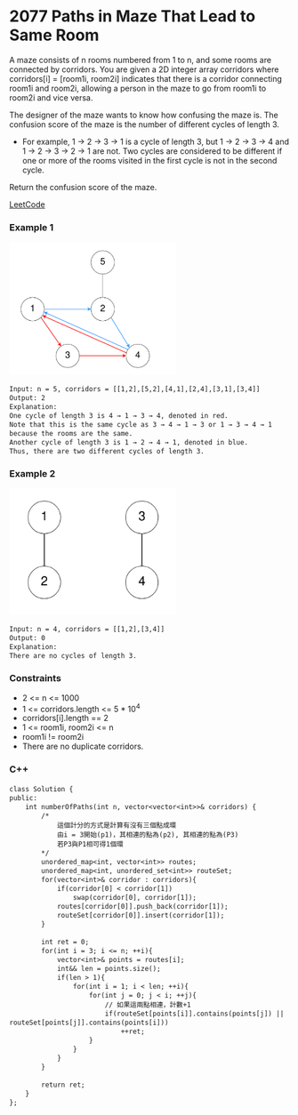 # 2077 Paths in Maze That Lead to Same Room

A maze consists of n rooms numbered from 1 to n, and some rooms are connected by corridors. You are given a 2D integer array corridors where corridors[i] = [room1i, room2i] indicates that there is a corridor connecting room1i and room2i, allowing a person in the maze to go from room1i to room2i and vice versa.

The designer of the maze wants to know how confusing the maze is. The confusion score of the maze is the number of different cycles of length 3.

* For example, 1 → 2 → 3 → 1 is a cycle of length 3, but 1 → 2 → 3 → 4 and 1 → 2 → 3 → 2 → 1 are not.
Two cycles are considered to be different if one or more of the rooms visited in the first cycle is not in the second cycle.

Return the confusion score of the maze.


[LeetCode](https://leetcode.cn/problems/paths-in-maze-that-lead-to-same-room/)


### Example 1

<img src="img/2077_1.png" width = "300"/>

```
Input: n = 5, corridors = [[1,2],[5,2],[4,1],[2,4],[3,1],[3,4]]
Output: 2
Explanation:
One cycle of length 3 is 4 → 1 → 3 → 4, denoted in red.
Note that this is the same cycle as 3 → 4 → 1 → 3 or 1 → 3 → 4 → 1 because the rooms are the same.
Another cycle of length 3 is 1 → 2 → 4 → 1, denoted in blue.
Thus, there are two different cycles of length 3.
```

### Example 2

<img src="img/2077_2.png" width = "300"/>

```
Input: n = 4, corridors = [[1,2],[3,4]]
Output: 0
Explanation:
There are no cycles of length 3.
```


### Constraints

* 2 <= n <= 1000
* 1 <= corridors.length <= 5 * 10<sup>4</sup>
* corridors[i].length == 2
* 1 <= room1i, room2i <= n
* room1i != room2i
* There are no duplicate corridors.


### C++ 

```
class Solution {
public:
    int numberOfPaths(int n, vector<vector<int>>& corridors) {
        /*
            這個計分的方式是計算有沒有三個點成環
            由i = 3開始(p1)，其相連的點為(p2), 其相連的點為(P3)
            若P3與P1相可得1個環
        */
        unordered_map<int, vector<int>> routes;
        unordered_map<int, unordered_set<int>> routeSet;
        for(vector<int>& corridor : corridors){
            if(corridor[0] < corridor[1])
                swap(corridor[0], corridor[1]);
            routes[corridor[0]].push_back(corridor[1]);
            routeSet[corridor[0]].insert(corridor[1]);
        }

        int ret = 0;
        for(int i = 3; i <= n; ++i){
            vector<int>& points = routes[i];
            int&& len = points.size();
            if(len > 1){
                for(int i = 1; i < len; ++i){
                    for(int j = 0; j < i; ++j){
                        // 如果這兩點相連，計數+1
                        if(routeSet[points[i]].contains(points[j]) || routeSet[points[j]].contains(points[i]))
                            ++ret;
                    }
                }
            }
        }
        
        return ret;
    }
};
```